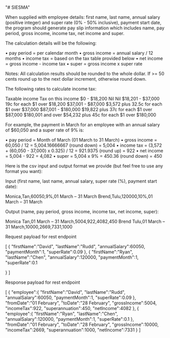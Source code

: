 "# SIESMA" 

When supplied with employee details: first name, last name, annual salary (positive integer) and super rate (0% - 50% inclusive), payment start date, the program should generate pay slip information which includes name, pay period, gross income, income tax, net income and super.

The calculation details will be the following:

• pay period = per calendar month • gross income = annual salary / 12 months • income tax = based on the tax table provided below • net income = gross income - income tax • super = gross income x super rate

Notes: All calculation results should be rounded to the whole dollar. If >= 50 cents round up to the next dollar increment, otherwise round down.

The following rates to calculate income tax:

Taxable income Tax on this income $0 - $18,200 Nil Nil $18,201 - $37,000 19c for each $1 over $18,200 $37,001 - $87,000 $3,572 plus 32.5c for each $1 over $37,000 $87,001 - $180,000 $19,822 plus 37c for each $1 over $87,000 $180,001 and over $54,232 plus 45c for each $1 over $180,000

For example, the payment in March for an employee with an annual salary of $60,050 and a super rate of 9% is:

• pay period = Month of March (01 March to 31 March) • gross income = 60,050 / 12 = 5,004.16666667 (round down) = 5,004 • income tax = (3,572 + (60,050 - 37,000) x 0.325) / 12 = 921.9375 (round up) = 922 • net income = 5,004 - 922 = 4,082 • super = 5,004 x 9% = 450.36 (round down) = 450

Here is the csv input and output format we provide (but feel free to use any format you want):

Input (first name, last name, annual salary, super rate (%), payment start date):

Monica,Tan,60050,9%,01 March – 31 March Brend,Tulu,120000,10%,01 March – 31 March

Output (name, pay period, gross income, income tax, net income, super):

Monica Tan,01 March – 31 March,5004,922,4082,450 Brend Tulu,01 March – 31 March,10000,2669,7331,1000

Request payload for rest endpoint

[ { "firstName":"David", "lastName":"Rudd", "annualSalary":60050, "paymentMonth":1, "superRate":0.09 }, { "firstName":"Ryan", "lastName":"Chen", "annualSalary":120000, "paymentMonth":1, "superRate":0.1

} ]

Response payload for rest endpoint

[ { "employee":{ "firstName":"David", "lastName":"Rudd", "annualSalary":60050, "paymentMonth":1, "superRate":0.09 }, "fromDate":"01 February", "toDate":"28 February", "grossIncome":5004, "incomeTax":922, "superannuation":450, "netIncome":4082 }, { "employee":{ "firstName":"Ryan", "lastName":"Chen", "annualSalary":120000, "paymentMonth":1, "superRate":0.1 }, "fromDate":"01 February", "toDate":"28 February", "grossIncome":10000, "incomeTax":2669, "superannuation":1000, "netIncome":7331 } ]
